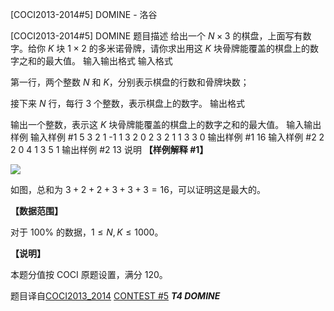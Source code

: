 



[COCI2013-2014#5] DOMINE - 洛谷














[COCI2013-2014#5] DOMINE
题目描述
给出一个 $N\times 3$ 的棋盘，上面写有数字。给你 $K$ 块 $1\times 2$ 的多米诺骨牌，请你求出用这 $K$ 块骨牌能覆盖的棋盘上的数字之和的最大值。
输入输出格式
输入格式

第一行，两个整数 $N$ 和 $K$，分别表示棋盘的行数和骨牌块数；

接下来 $N$ 行，每行 $3$ 个整数，表示棋盘上的数字。
输出格式

输出一个整数，表示这 $K$ 块骨牌能覆盖的棋盘上的数字之和的最大值。
输入输出样例
输入样例 #1
5 3
2 1 -1
1 3 2
0 2 3
2 1 1
3 3 0 
输出样例 #1
16 
输入样例 #2
2 2
0 4 1
3 5 1 
输出样例 #2
13
说明
**【样例解释 #1】**

![](https://cdn.luogu.com.cn/upload/image_hosting/r38fixsz.png)

如图，总和为 $3+2+2+3+3+3=16$，可以证明这是最大的。

**【数据范围】**

对于 $100\%$ 的数据，$1\le N,K\le 1000$。

**【说明】**

本题分值按 COCI 原题设置，满分 $120$。

题目译自[COCI2013_2014](https://hsin.hr/coci/archive/2013_2014/) [CONTEST #5](https://hsin.hr/coci/archive/2013_2014/contest5_tasks.pdf) _**T4  DOMINE**_






